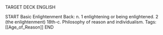 TARGET DECK
ENGLISH

START
Basic
Enlightenment
Back: n. 1 enlightening or being enlightened. 2 (the enlightenment) 18th-c. Philosophy of reason and individualism.
Tags: [[Age_of_Reason]]
END
